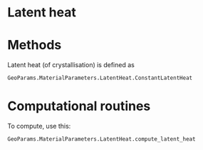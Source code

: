 # Latent heat

# Methods
Latent heat (of crystallisation) is defined as 
```@docs
GeoParams.MaterialParameters.LatentHeat.ConstantLatentHeat
```
# Computational routines
To compute, use this:
```@docs
GeoParams.MaterialParameters.LatentHeat.compute_latent_heat
```